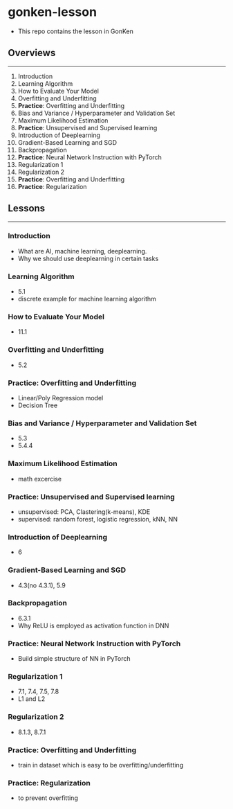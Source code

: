 # gonken-lesson
- This repo contains the lesson in GonKen
## Overviews
---
1. Introduction 
2. Learning Algorithm
3. How to Evaluate Your Model
4. Overfitting and Underfitting
5. **Practice**: Overfitting and Underfitting
6. Bias and Variance / Hyperparameter and Validation Set
7. Maximum Likelihood Estimation
8. **Practice**: Unsupervised and Supervised learning
9. Introduction of Deeplearning
10. Gradient-Based Learning and SGD
11. Backpropagation
12. **Practice**: Neural Network Instruction with PyTorch
13. Regularization 1
14. Regularization 2
15. **Practice**: Overfitting and Underfitting 
16. **Practice**: Regularization

## Lessons
---
### Introduction
- What are AI, machine learning, deeplearning.
- Why we should use deeplearning in certain tasks
### Learning Algorithm
- 5.1
- discrete example for machine learning algorithm
### How to Evaluate Your Model
- 11.1
### Overfitting and Underfitting
- 5.2
### Practice: Overfitting and Underfitting
- Linear/Poly Regression model
- Decision Tree
### Bias and Variance / Hyperparameter and Validation Set
- 5.3
- 5.4.4
### Maximum Likelihood Estimation
- math excercise
### Practice: Unsupervised and Supervised learning
- unsupervised: PCA, Clastering(k-means), KDE
- supervised: random forest, logistic regression, kNN, NN
### Introduction of Deeplearning
- 6
### Gradient-Based Learning and SGD
- 4.3(no 4.3.1), 5.9
### Backpropagation
- 6.3.1
- Why ReLU is employed as activation function in DNN
### Practice: Neural Network Instruction with PyTorch
- Build simple structure of NN in PyTorch
### Regularization 1
- 7.1, 7.4, 7.5, 7.8
- L1 and L2
### Regularization 2
- 8.1.3, 8.7.1
### Practice: Overfitting and Underfitting 
- train in dataset which is easy to be overfitting/underfitting
### Practice: Regularization
- to prevent overfitting
